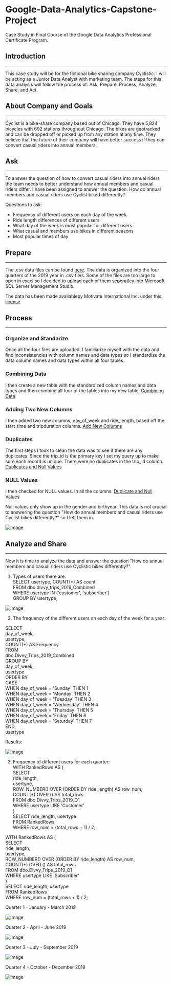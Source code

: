 # Google-Data-Analytics-Capstone-Project
Case Study in Final Course of the Google Data Analytics Professional Certificate Program.


## Introduction  
_____________________________________________________________________________________________________________________________________________________________________________________________
This case study will be for the fictional bike sharing company Cyclistic. I will be acting as a Junior Data Analyst with marketing team. The steps for this data analysis will follow the process of: Ask, Prepare, Process, Analyze, Share, and Act.


## About Company and Goals
_____________________________________________________________________________________________________________________________________________________________________________________________
Cyclist is a bike-share company based out of Chicago. They have 5,824 bicycles with 692 stations throughout Chicago. The bikes are geotracked and can be dropped off or picked up from any station at any time. They believe that the future of their company will have better success if they can convert casual riders into annual members.


## Ask  
______________________________________________________________________________________________________________________________________________________________________________________________
To answer the question of how to convert casual riders into annual riders the team needs to better understand how annual members and casual riders differ. I have been assigned to answer the question: How do annual members and casual riders use Cyclist biked differently?

Questions to ask: 
  * Frequency of different users on each day of the week.
  * Ride length differences of different users
  * What day of the week is most popular for different users
  * What casual and members use bikes in different seasons
  * Most popular times of day

## Prepare  
_____________________________________________________________________________________________________________________________________________________________________________________________
The .csv data files can be found [here](https://divvy-tripdata.s3.amazonaws.com/index.html).  The data is organized into the four quarters of the 2019 year in .csv files. Some of the files are too large to open in excel so I decided to upload each of them seperatley into Microsoft SQL Server Management Studio.

The data has been made availableby Motivate International Inc. under this [license](https://divvybikes.com/data-license-agreement)

 ## Process
 ____________________________________________________________________________________________________________________________________________________________________________________________
### Organize and Standarize

Once all the four files are uploaded, I familiarize myself with the data and find inconsistencies with column names and data types so I standardize the data column names and data types within all four tables.

### Combining Data
I then create a new table with the standardized column names and data types and then combine all four of the tables into my new table. 
 [Combining Data](https://github.com/sec10/Google-Data-Analytics-Capstone-Project/blob/main/Data%20Combining%20SQL)
 
### Adding Two New Columns
I then added two new columns, day_of_week and ride_length, based off the start_time and tripduration columns. 
 [Add New Columns](https://github.com/sec10/Google-Data-Analytics-Capstone-Project/blob/main/New%20Columns)
 
### Duplicates
The first steps I took to clean the data was to see if there are any duplicates. Since the trip_id is the primary key I set my query up to make sure each record is unique. There were no duplicates in the trip_id column. 
[Duplicates and Null Values](https://github.com/sec10/Google-Data-Analytics-Capstone-Project/blob/main/Duplicates%20and%20Null%20Values)

### NULL Values
I then checked for NULL values. In all the columns. 
[Duplicate and Null Values](https://github.com/sec10/Google-Data-Analytics-Capstone-Project/blob/main/Duplicates%20and%20Null%20Values)

Null values only show up in the gender and birthyear. This data is not crucial to answering the question "How do annual members and casual riders use Cyclist bikes differently?" so I left them in. 

![image](https://github.com/user-attachments/assets/39274c0c-8cd9-4a5a-b06d-c2f9b3ba67fd)


## Analyze and Share 
_____________________________________________________________________________________________________________________________________________________________________________________________
Now it is time to analyze the data and answer the question "How do annual members and casual riders use Cyclistic bikes differently?". 

1. Types of users there are: <br />
SELECT usertype, COUNT(*) AS count<br />
FROM dbo.divvy_trips_2019_Combined<br />
WHERE usertype IN ('customer', 'subscriber')<br />
GROUP BY usertype;<br />


 ![image](https://github.com/user-attachments/assets/b5ab9b3b-9237-44e1-b5c6-3c819a3c5f47)

 2. The frequency of the different users on each day of the week for a year: <br />
 
SELECT <br />
    day_of_week, <br />
    usertype, <br />
    COUNT(*) AS Frequency<br />
FROM <br />
    dbo.Divvy_Trips_2019_Combined<br />
GROUP BY <br />
    day_of_week, <br />
    usertype<br />
ORDER BY <br />
    CASE <br />
        WHEN day_of_week = 'Sunday' THEN 1<br />
        WHEN day_of_week = 'Monday' THEN 2<br />
        WHEN day_of_week = 'Tuesday' THEN 3<br />
        WHEN day_of_week = 'Wednesday' THEN 4<br />
        WHEN day_of_week = 'Thursday' THEN 5<br />
        WHEN day_of_week = 'Friday' THEN 6<br />
        WHEN day_of_week = 'Saturday' THEN 7<br />
    END,<br />
    usertype<br />
    
   Results:<br />

   ![image](https://github.com/user-attachments/assets/26368156-c903-4cbf-86c3-3fae7f0f3a4e)

3. Frequency of different users for each quarter:<br />
   WITH RankedRows AS (<br />
    SELECT <br />
        ride_length, <br />
        usertype,<br />
        ROW_NUMBER() OVER (ORDER BY ride_length) AS row_num,<br />
        COUNT(*) OVER () AS total_rows<br />
    FROM dbo.Divvy_Trips_2019_Q1<br />
    WHERE usertype LIKE 'Customer'<br />
)<br />
SELECT ride_length, usertype<br />
FROM RankedRows<br />
WHERE row_num = (total_rows + 1) / 2;<br />

WITH RankedRows AS (<br />
    SELECT <br />
        ride_length, <br />
        usertype,<br />
        ROW_NUMBER() OVER (ORDER BY ride_length) AS row_num,<br />
        COUNT(*) OVER () AS total_rows<br />
    FROM dbo.Divvy_Trips_2019_Q1<br />
    WHERE usertype LIKE 'Subscriber'<br />
)<br />
SELECT ride_length, usertype<br />
FROM RankedRows<br />
WHERE row_num = (total_rows + 1) / 2;<br />

Quarter 1 - January - March 2019

![image](https://github.com/user-attachments/assets/5f1785a1-0a25-4435-ae92-aa7e18c5e742)


Quarter 2 - April - June 2019

![image](https://github.com/user-attachments/assets/0331e6b6-c12a-4946-b9fa-e8d9f093d023)

Quarter 3 - July - September 2019

![image](https://github.com/user-attachments/assets/cc4024fb-bbf9-4376-805a-74033a850f8b)

Quarter 4 - October - December 2019

![image](https://github.com/user-attachments/assets/e19de5ab-d473-4ba7-ac23-337c1991d0ef)











